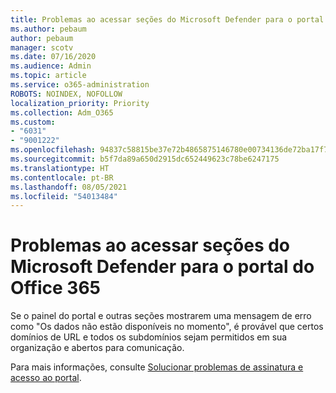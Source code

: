 ```yaml
---
title: Problemas ao acessar seções do Microsoft Defender para o portal do Office 365
ms.author: pebaum
author: pebaum
manager: scotv
ms.date: 07/16/2020
ms.audience: Admin
ms.topic: article
ms.service: o365-administration
ROBOTS: NOINDEX, NOFOLLOW
localization_priority: Priority
ms.collection: Adm_O365
ms.custom:
- "6031"
- "9001222"
ms.openlocfilehash: 94837c58815be37e72b4865875146780e00734136de72ba17f758b704a6aa3a0
ms.sourcegitcommit: b5f7da89a650d2915dc652449623c78be6247175
ms.translationtype: HT
ms.contentlocale: pt-BR
ms.lasthandoff: 08/05/2021
ms.locfileid: "54013484"
---
```

# <a name="issues-accessing-sections-of-microsoft-defender-for-office-365-portal"></a>Problemas ao acessar seções do Microsoft Defender para o portal do Office 365

Se o painel do portal e outras seções mostrarem uma mensagem de erro como "Os dados não estão disponíveis no momento", é provável que certos domínios de URL e todos os subdomínios sejam permitidos em sua organização e abertos para comunicação. 

Para mais informações, consulte [Solucionar problemas de assinatura e acesso ao portal](/windows/security/threat-protection/microsoft-defender-atp/troubleshoot-onboarding-error-messages#data-currently-isnt-available-on-some-sections-of-the-portal).